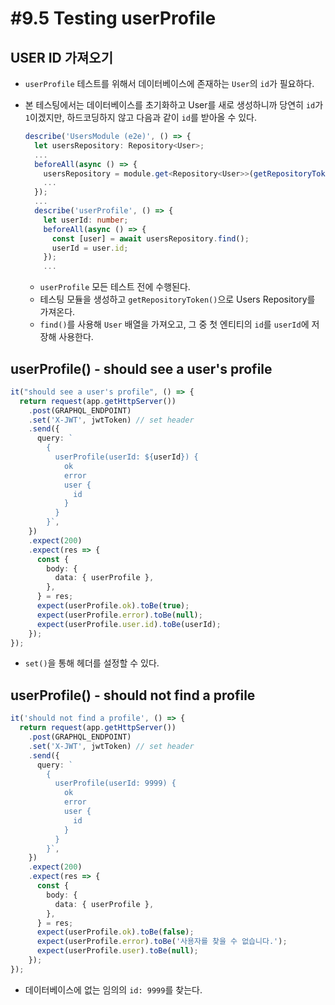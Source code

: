 # #9.5 Testing userProfile

## USER ID 가져오기

- `userProfile` 테스트를 위해서 데이터베이스에 존재하는 `User`의 `id`가 필요하다.
- 본 테스팅에서는 데이터베이스를 초기화하고 User를 새로 생성하니까 당연히 `id`가 `1`이겠지만, 하드코딩하지 않고 다음과 같이 `id`를 받아올 수 있다.

  ```ts
  describe('UsersModule (e2e)', () => {
    let usersRepository: Repository<User>;
    ...
    beforeAll(async () => {
      usersRepository = module.get<Repository<User>>(getRepositoryToken(User));
      ...
    });
    ...
    describe('userProfile', () => {
      let userId: number;
      beforeAll(async () => {
        const [user] = await usersRepository.find();
        userId = user.id;
      });
      ...
  ```

  - `userProfile` 모든 테스트 전에 수행된다.
  - 테스팅 모듈을 생성하고 `getRepositoryToken()`으로 Users Repository를 가져온다.
  - `find()`를 사용해 `User` 배열을 가져오고, 그 중 첫 엔티티의 `id`를 `userId`에 저장해 사용한다.

## userProfile() - should see a user's profile

```ts
it("should see a user's profile", () => {
  return request(app.getHttpServer())
    .post(GRAPHQL_ENDPOINT)
    .set('X-JWT', jwtToken) // set header
    .send({
      query: `
        {
          userProfile(userId: ${userId}) {
            ok
            error
            user {
              id
            }
          }
        }`,
    })
    .expect(200)
    .expect(res => {
      const {
        body: {
          data: { userProfile },
        },
      } = res;
      expect(userProfile.ok).toBe(true);
      expect(userProfile.error).toBe(null);
      expect(userProfile.user.id).toBe(userId);
    });
});
```

- `set()`을 통해 헤더를 설정할 수 있다.

## userProfile() - should not find a profile

```ts
it('should not find a profile', () => {
  return request(app.getHttpServer())
    .post(GRAPHQL_ENDPOINT)
    .set('X-JWT', jwtToken) // set header
    .send({
      query: `
        {
          userProfile(userId: 9999) {
            ok
            error
            user {
              id
            }
          }
        }`,
    })
    .expect(200)
    .expect(res => {
      const {
        body: {
          data: { userProfile },
        },
      } = res;
      expect(userProfile.ok).toBe(false);
      expect(userProfile.error).toBe('사용자를 찾을 수 없습니다.');
      expect(userProfile.user).toBe(null);
    });
});
```

- 데이터베이스에 없는 임의의 `id: 9999`를 찾는다.
